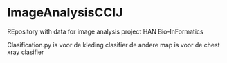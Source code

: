 # ImageAnalysisCCIJ

REpository with data for image analysis project HAN Bio-InFormatics


Clasification.py is voor de kleding clasifier
de andere map is voor de chest xray clasifier
